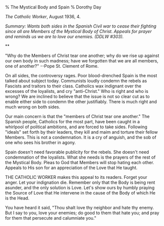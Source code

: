 % The Mystical Body and Spain
% Dorothy Day

*The Catholic Worker*, August 1936, 4.

*Summary: Wants both sides in the Spanish Civil war to cease their
fighting since all are Members of the Mystical Body of Christ. Appeals
for prayer and reminds us we are to love our enemies. (DDLW \#303).*

**

"Why do the Members of Christ tear one another; why do we rise up
against our own body in such madness; have we forgotten that we are all
members, one of another?" --Pope St. Clement of Rome.

On all sides, the controversy rages. Poor blood-drenched Spain is the
most talked about subject today. Communists loudly condemn the rebels as
Fascists and traitors to their class. Catholics wax indignant over the
excesses of the loyalists, and cry "anti-Christ." Who is right and who
is wrong? We are inclined to believe that the issue is not so clear cut
as to enable either side to condemn the other justifiably. There is much
right and much wrong on both sides.

Our main concern is that the "members of Christ tear one another." The
Spanish people, Catholics for the most part, have been caught in a
whirlpool of political ambitions, and are forced to take sides.
Following "ideals" set forth by their leaders, they kill and maim and
torture their fellow Members. This is not a condemnation. It is a cry of
anguish, and the sob of one who sees his brother in agony.

Spain doesn't need favorable publicity for the rebels. She doesn't need
condemnation of the loyalists. What she needs is the prayers of the rest
of the Mystical Body. Pleas to God that Members will stop hating each
other. Appeals to His son for an appreciation of the Love that He
taught.

THE CATHOLIC WORKER makes this appeal to its readers. Forget your anger.
Let your indignation die. Remember only that the Body is being rent
asunder, and the only solution is Love. Let's show ours by humbly
praying the Source of Love that He intervene in the cause of the Body of
which He is the Head.

You have heard it said, "Thou shalt love thy neighbor and hate thy
enemy. But I say to you, love your enemies; do good to them that hate
you; and pray for them that persecute and calumniate you."
